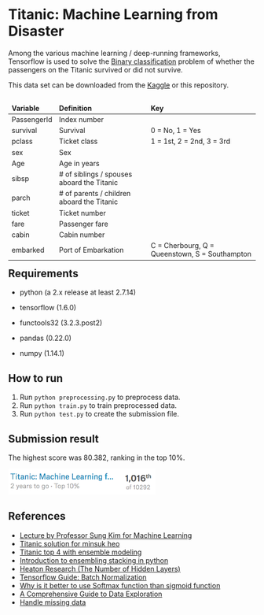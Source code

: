 
# Titanic: Machine Learning from Disaster


Among the various machine learning / deep-running frameworks, Tensorflow is used to solve the [Binary classification](https://en.wikipedia.org/wiki/Binary_classification) problem of whether the passengers on the Titanic survived or did not survive.



This data set can be downloaded from the [Kaggle](https://www.kaggle.com/c/titanic/data) or this repository.
<table style="float:left;">
    <thead style="font-weight:bold;">
    <tr>
        <td>Variable</td>
        <td>Definition</td>
        <td>Key</td>
    </tr>
    </thead>
    <tbody>
        <tr>
            <td>PassengerId</td>
            <td>Index number</td>
            <td></td>
        </tr>
        <tr>
            <td>survival</td>
            <td>Survival</td>
            <td>0 = No, 1 = Yes</td>
        </tr>
        <tr>
            <td>pclass</td>
            <td>Ticket class</td>
            <td>1 = 1st, 2 = 2nd, 3 = 3rd</td>
        </tr>
         <tr>
            <td>sex</td>
            <td>Sex</td>
            <td></td>
        </tr>
        <tr>
            <td>Age</td>
            <td>Age in years</td>
            <td></td>
        </tr>
        <tr>
            <td>sibsp</td>
            <td># of siblings / spouses aboard the Titanic</td>
            <td></td>
        </tr>
        <tr>
            <td>parch</td>
            <td># of parents / children aboard the Titanic</td>
            <td></td>
        </tr>
        <tr>
            <td>ticket</td>
            <td>Ticket number</td>
            <td></td>
        </tr>
        <tr>
            <td>fare</td>
            <td>Passenger fare</td>
            <td></td>
        </tr>
        <tr>
            <td>cabin</td>
            <td>Cabin number</td>
            <td></td>
        </tr>
        <tr>
            <td>embarked</td>
            <td>Port of Embarkation</td>
            <td>C = Cherbourg, Q = Queenstown, S = Southampton</td>
        </tr>
    </tbody>
</table>


## Requirements

- python (a 2.x release at least 2.7.14)

- tensorflow (1.6.0)

- functools32 (3.2.3.post2)

- pandas (0.22.0)

- numpy (1.14.1)


## How to run

1. Run <code>python preprocessing.py</code> to preprocess data.
2. Run <code>python train.py</code> to train preprocessed data.
3. Run <code>python test.py</code> to create the submission file.


## Submission result

The highest score was 80.382, ranking in the top 10%.


<img src="./image/score.png" width="300"/>


## References

- [Lecture by Professor Sung Kim for Machine Learning](https://hunkim.github.io/ml/)
- [Titanic solution for minsuk heo](https://github.com/minsuk-heo/kaggle-titanic/blob/master/titanic-solution.ipynb)
- [Titanic top 4 with ensemble modeling](https://www.kaggle.com/yassineghouzam/titanic-top-4-with-ensemble-modeling)
- [Introduction to ensembling stacking in python](https://www.kaggle.com/arthurtok/introduction-to-ensembling-stacking-in-python)
- [Heaton Research (The Number of Hidden Layers)](http://www.heatonresearch.com/2017/06/01/hidden-layers.html)
- [Tensorflow Guide: Batch Normalization](http://ruishu.io/2016/12/27/batchnorm/)
- [Why is it better to use Softmax function than sigmoid function](https://www.quora.com/Why-is-it-better-to-use-Softmax-function-than-sigmoid-function)
- [A Comprehensive Guide to Data Exploration](https://www.analyticsvidhya.com/blog/2016/01/guide-data-exploration/)
- [Handle missing data](https://measuringu.com/handle-missing-data/)
